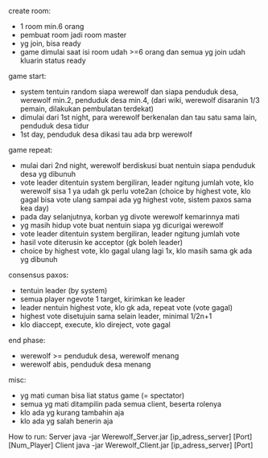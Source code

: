 create room:
- 1 room min.6 orang
- pembuat room jadi room master
- yg join, bisa ready
- game dimulai saat isi room udah >=6 orang dan semua yg join udah kluarin status ready

game start:
- system tentuin random siapa werewolf dan siapa penduduk desa, werewolf min.2, penduduk desa min.4,
  (dari wiki, werewolf disaranin 1/3 pemain, dilakukan pembulatan terdekat)
- dimulai dari 1st night, para werewolf berkenalan dan tau satu sama lain, penduduk desa tidur
- 1st day, penduduk desa dikasi tau ada brp werewolf

game repeat:
- mulai dari 2nd night, werewolf berdiskusi buat nentuin siapa penduduk desa yg dibunuh
- vote leader ditentuin system bergiliran, leader ngitung jumlah vote, klo werewolf sisa 1 ya udah gk perlu vote2an
  (choice by highest vote, klo gagal bisa vote ulang sampai ada yg highest vote, sistem paxos sama kea day)
- pada day selanjutnya, korban yg divote werewolf kemarinnya mati
- yg masih hidup vote buat nentuin siapa yg dicurigai werewolf
- vote leader ditentuin system bergiliran, leader ngitung jumlah vote
- hasil vote diterusin ke acceptor (gk boleh leader)
- choice by highest vote, klo gagal ulang lagi 1x, klo masih sama gk ada yg dibunuh

consensus paxos:
- tentuin leader (by system)
- semua player ngevote 1 target, kirimkan ke leader
- leader nentuin highest vote, klo gk ada, repeat vote (vote gagal)
- highest vote disetujuin sama selain leader, minimal 1/2n+1
- klo diaccept, execute, klo direject, vote gagal

end phase:
- werewolf >= penduduk desa, werewolf menang
- werewolf abis, penduduk desa menang

misc:
- yg mati cuman bisa liat status game (= spectator)
- semua yg mati ditampilin pada semua client, beserta rolenya
- klo ada yg kurang tambahin aja
- klo ada yg salah benerin aja

How to run:
Server
java -jar Werewolf_Server.jar [ip_adress_server] [Port] [Num_Player]
Client
java -jar Werewolf_Client.jar [ip_adress_server] [Port]

